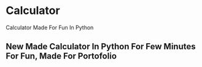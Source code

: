 <h1>Calculator</h1>
Calculator Made For Fun In Python
<h2>New Made Calculator In Python For Few Minutes For Fun, Made For Portofolio</h2>

